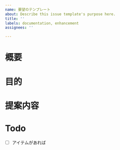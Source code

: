 ```yaml
---
name: 要望のテンプレート
about: Describe this issue template's purpose here.
title: ''
labels: documentation, enhancement
assignees: ''

---
```


# 概要
# 目的
# 提案内容
# Todo
- [ ] アイテムがあれば
